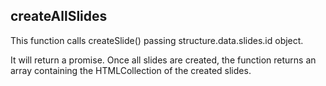 ## createAllSlides
  This function calls createSlide() passing structure.data.slides.id object.

It will return a promise. Once all slides are created, the function returns an array containing the HTMLCollection of the created slides.
